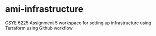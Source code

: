 # ami-infrastructure
CSYE 6225 Assignment 5 workspace for setting up infrastructure using Terraform using Github workflow
